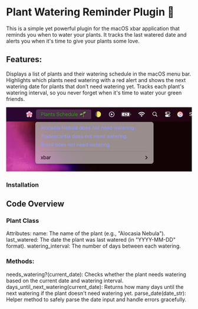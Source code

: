 # Plant Watering Reminder Plugin 🌱

This is a simple yet powerful plugin for the macOS xbar application that reminds you when to water your plants. It tracks the last watered date and alerts you when it's time to give your plants some love.

## Features:

Displays a list of plants and their watering schedule in the macOS menu bar.
Highlights which plants need watering with a red alert and shows the next watering date for plants that don’t need watering yet.
Tracks each plant's watering interval, so you never forget when it's time to water your green friends.

![Screenshot of the plugin](plant-plugin.png)

### Installation

## Code Overview

### Plant Class

Attributes:
name: The name of the plant (e.g., "Alocasia Nebula").
last_watered: The date the plant was last watered (in "YYYY-MM-DD" format).
watering_interval: The number of days between each watering.

### Methods:

needs_watering?(current_date): Checks whether the plant needs watering based on the current date and watering interval.
days_until_next_watering(current_date): Returns how many days until the next watering if the plant doesn't need watering yet.
parse_date(date_str): Helper method to safely parse the date input and handle errors gracefully.
